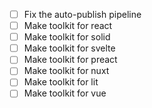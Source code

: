 - [ ] Fix the auto-publish pipeline
- [ ] Make toolkit for react
- [ ] Make toolkit for solid
- [ ] Make toolkit for svelte
- [ ] Make toolkit for preact
- [ ] Make toolkit for nuxt
- [ ] Make toolkit for lit
- [ ] Make toolkit for vue
